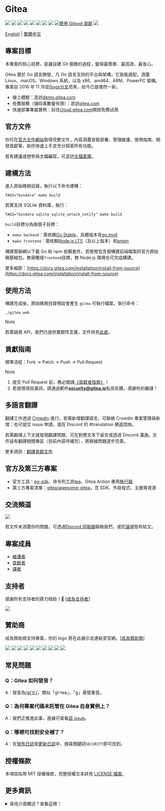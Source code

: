 # Gitea

[![](https://github.com/go-gitea/gitea/actions/workflows/release-nightly.yml/badge.svg?branch=main)](https://github.com/go-gitea/gitea/actions/workflows/release-nightly.yml?query=branch%3Amain "Release Nightly")
[![](https://img.shields.io/discord/322538954119184384.svg?logo=discord&logoColor=white&label=Discord&color=5865F2)](https://discord.gg/Gitea "Join the Discord chat at https://discord.gg/Gitea")
[![](https://goreportcard.com/badge/code.gitea.io/gitea)](https://goreportcard.com/report/code.gitea.io/gitea "Go Report Card")
[![](https://pkg.go.dev/badge/code.gitea.io/gitea?status.svg)](https://pkg.go.dev/code.gitea.io/gitea "GoDoc")
[![](https://img.shields.io/github/release/go-gitea/gitea.svg)](https://github.com/go-gitea/gitea/releases/latest "GitHub 版本發布")
[![](https://www.codetriage.com/go-gitea/gitea/badges/users.svg)](https://www.codetriage.com/go-gitea/gitea "協助貢獻開源專案")
[![](https://opencollective.com/gitea/tiers/backers/badge.svg?label=backers&color=brightgreen)](https://opencollective.com/gitea "成為 gitea 的支持者/贊助商")
[![](https://img.shields.io/badge/License-MIT-blue.svg)](https://opensource.org/licenses/MIT "License: MIT")
[![使用 Gitpod 貢獻](https://img.shields.io/badge/Contribute%20with-Gitpod-908a85?logo=gitpod&color=green)](https://gitpod.io/#https://github.com/go-gitea/gitea)
[![](https://badges.crowdin.net/gitea/localized.svg)](https://translate.gitea.com "Crowdin")

[English](./README.md) | [繁體中文](./README.zh-tw.md)

## 專案目標
本專案的核心目標，是讓自建 Git 服務的過程，變得最簡單、最高效、最省心。

Gitea 基於 Go 語言開發，凡 Go 語言支持的平台與架構，它皆能適配，涵蓋 Linux、macOS、Windows 系統，以及 x86、amd64、ARM、PowerPC 架構。專案自 2016 年 11 月從[Gogs](https://gogs.io)[分叉](https://blog.gitea.com/welcome-to-gitea/)而來，如今已是煥然一新。

- 線上體驗：造訪[demo.gitea.com](https://demo.gitea.com)
- 免費服務（儲存庫數量有限）：造訪[gitea.com](https://gitea.com/user/login)
- 快速部署專屬實例：前往[cloud.gitea.com](https://cloud.gitea.com)開啟免費試用


## 官方文件
你可在[官方文件網站](https://docs.gitea.com/)取得完整文件，內容涵蓋安裝部署、管理維護、使用指南、開發貢獻等，助你快速上手並充分探索所有功能。

若有建議或想參與文檔編寫，可造訪[文檔倉庫](https://gitea.com/gitea/docs)。


## 建構方法
進入原始碼根目錄，執行以下命令建構：

```
TAGS="bindata" make build
```

若需支持 SQLite 資料庫，執行：

  ```
TAGS="bindata sqlite sqlite_unlock_notify" make build
```

`build`目標分為兩個子目標：

- `make backend`：需依賴[Go Stable](https://go.dev/dl/)，具體版本見[go.mod](/go.mod)
- `make frontend`：需依賴[Node.js LTS](https://nodejs.org/en/download/)（及以上版本）和[pnpm](https://pnpm.io/installation)

構建需聯網以下載 Go 和 npm 依賴套件。若使用包含預構建前端檔案的官方原始碼壓縮包，無需觸發`frontend`目標，無 Node.js 環境也可完成構建。

更多細節：[https://docs.gitea.com/installation/install-from-source](https://docs.gitea.com/installation/install-from-source)


## 使用方法
構建完成後，原始碼根目錄預設會產生 `gitea` 可執行檔案，執行命令：

```
./gitea web
```

> [!NOTE]
> 若需調用 API，我們已提供實驗性支援，文件詳見[此處](https://docs.gitea.com/api)。


## 貢獻指南
標準流程：Fork → Patch → Push → Pull Request

> [!NOTE]
> 1. 提交 Pull Request 前，務必閱讀[《貢獻者指南》](CONTRIBUTING.md)！
> 2. 若發現項目漏洞，請通過郵件**security@gitea.io**私信反饋，感謝你的嚴謹！


## 多語言翻譯
翻譯工作透過 [Crowdin](https://translate.gitea.com) 進行。若需新增翻譯語言，可聯絡 Crowdin 專案管理員新增；也可提交 issue 申請，或在 Discord 的 #translation 頻道諮詢。

若需翻譯上下文或發現翻譯問題，可在對應文本下留言或透過 Discord 溝通。文件設有翻譯相關專區（目前內容待補充），將根據問題逐步完善。

更多資訊：[翻譯貢獻文件](https://docs.gitea.com/contributing/localization)


## 官方及第三方專案

- 官方工具：[go-sdk](https://gitea.com/gitea/go-sdk)、命令列工具[tea](https://gitea.com/gitea/tea)、Gitea Action 專用[執行器](https://gitea.com/gitea/act_runner)
- 第三方專案清單：[gitea/awesome-gitea](https://gitea.com/gitea/awesome-gitea)，含 SDK、外掛程式、主題等資源


## 交流頻道

[![](https://img.shields.io/discord/322538954119184384.svg?logo=discord&logoColor=white&label=Discord&color=5865F2)](https://discord.gg/Gitea "Join the Discord chat at https://discord.gg/Gitea")


若文件未涵蓋你的問題，可透過[Discord 伺服器](https://discord.gg/Gitea)聯絡我們，或在[論壇](https://forum.gitea.com/)發布貼文。


## 專案成員
- [維護者](https://github.com/orgs/go-gitea/people)
- [貢獻者](https://github.com/go-gitea/gitea/graphs/contributors)
- [譯者](options/locale/TRANSLATORS)


## 支持者
感謝所有支持者的鼎力相助！🙏 [[成為支持者](https://opencollective.com/gitea#backer)]

<a href="https://opencollective.com/gitea#backers" target="_blank"><img src="https://opencollective.com/gitea/backers.svg?width=890"></a>

## 贊助商
成為贊助商支持專案，你的 logo 將在此展示並連結至官網。[[成為贊助商](https://opencollective.com/gitea#sponsor)]

<a href="https://opencollective.com/gitea/sponsor/0/website" target="_blank"><img src="https://opencollective.com/gitea/sponsor/0/avatar.svg"></a>
<a href="https://opencollective.com/gitea/sponsor/1/website" target="_blank"><img src="https://opencollective.com/gitea/sponsor/1/avatar.svg"></a>
<a href="https://opencollective.com/gitea/sponsor/2/website" target="_blank"><img src="https://opencollective.com/gitea/sponsor/2/avatar.svg"></a>
<a href="https://opencollective.com/gitea/sponsor/3/website" target="_blank"><img src="https://opencollective.com/gitea/sponsor/3/avatar.svg"></a>
<a href="https://opencollective.com/gitea/sponsor/4/website" target="_blank"><img src="https://opencollective.com/gitea/sponsor/4/avatar.svg"></a>
<a href="https://opencollective.com/gitea/sponsor/5/website" target="_blank"><img src="https://opencollective.com/gitea/sponsor/5/avatar.svg"></a>
<a href="https://opencollective.com/gitea/sponsor/6/website" target="_blank"><img src="https://opencollective.com/gitea/sponsor/6/avatar.svg"></a>
<a href="https://opencollective.com/gitea/sponsor/7/website" target="_blank"><img src="https://opencollective.com/gitea/sponsor/7/avatar.svg"></a>
<a href="https://opencollective.com/gitea/sponsor/8/website" target="_blank"><img src="https://opencollective.com/gitea/sponsor/8/avatar.svg"></a>
<a href="https://opencollective.com/gitea/sponsor/9/website" target="_blank"><img src="https://opencollective.com/gitea/sponsor/9/avatar.svg"></a>

## 常見問題
### Q：Gitea 如何發音？
A：發音為[/ɡɪ'ti:/](https://youtu.be/EM71-2uDAoY)，類似「gi-tea」，「g」需發重音。

### Q：為何專案代碼未託管在 Gitea 自身實例上？
A：我們正推進此事，進展可查看[該 issue](https://github.com/go-gitea/gitea/issues/1029)。

### Q：哪裡可找到安全補丁？
A：在[發布日誌](https://github.com/go-gitea/gitea/releases)或[更新日誌](https://github.com/go-gitea/gitea/blob/main/CHANGELOG.md)中，搜尋關鍵詞`SECURITY`即可找到。


## 授權條款
本項目採用 MIT 授權條款，完整授權文本詳見 [LICENSE 檔案](https://github.com/go-gitea/gitea/blob/main/LICENSE)。


## 更多資訊
<details>
<summary>尋找介面概述？查看這裡！</summary>

### 登入/註冊頁面

![Login](https://dl.gitea.com/screenshots/login.png)
![Register](https://dl.gitea.com/screenshots/register.png)

### 使用者儀表板

![首頁](https://dl.gitea.com/screenshots/home.png)
![議題](https://dl.gitea.com/screenshots/issues.png)
![拉取請求](https://dl.gitea.com/screenshots/pull_requests.png)
![里程碑](https://dl.gitea.com/screenshots/milestones.png)

### 使用者資料

![Profile](https://dl.gitea.com/screenshots/user_profile.png)

### 探索

![Repos](https://dl.gitea.com/screenshots/explore_repos.png)
![使用者](https://dl.gitea.com/screenshots/explore_users.png)
![組織](https://dl.gitea.com/screenshots/explore_orgs.png)

### 儲存庫

![首頁](https://dl.gitea.com/screenshots/repo_home.png)
![提交](https://dl.gitea.com/screenshots/repo_commits.png)
![分支](https://dl.gitea.com/screenshots/repo_branches.png)
![標籤](https://dl.gitea.com/screenshots/repo_labels.png)
![里程碑](https://dl.gitea.com/screenshots/repo_milestones.png)
![發行版本](https://dl.gitea.com/screenshots/repo_releases.png)
![標籤](https://dl.gitea.com/screenshots/repo_tags.png)

#### 儲存庫議題

![清單](https://dl.gitea.com/screenshots/repo_issues.png)
![議題](https://dl.gitea.com/screenshots/repo_issue.png)

#### 儲存庫提取請求

![清單](https://dl.gitea.com/screenshots/repo_pull_requests.png)
![提取請求](https://dl.gitea.com/screenshots/repo_pull_request.png)
![File](https://dl.gitea.com/screenshots/repo_pull_request_file.png)
![Commits](https://dl.gitea.com/screenshots/repo_pull_request_commits.png)

#### 儲存庫操作

![List](https://dl.gitea.com/screenshots/repo_actions.png)
![詳細資訊](https://dl.gitea.com/screenshots/repo_actions_run.png)

#### 儲存庫活動

![活動](https://dl.gitea.com/screenshots/repo_activity.png)
![貢獻者](https://dl.gitea.com/screenshots/repo_contributors.png)
![程式碼頻率](https://dl.gitea.com/screenshots/repo_code_frequency.png)
![最近的提交](https://dl.gitea.com/screenshots/repo_recent_commits.png)

### 組織

![首頁](https://dl.gitea.com/screenshots/org_home.png)

</details>
